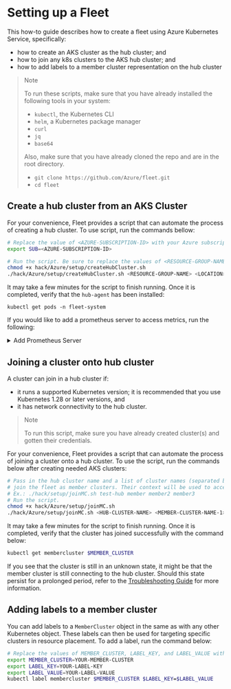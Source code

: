 # Setting up a Fleet

This how-to guide describes how to create a fleet using Azure Kubernetes Service, specifically:

* how to create an AKS cluster as the  hub cluster; and
* how to join any k8s clusters to the AKS hub cluster; and
* how to add labels to a member cluster representation on the hub cluster

> Note
>
> To run these scripts, make sure that you have already installed the following tools in your
> system:
> * `kubectl`, the Kubernetes CLI
> * `helm`, a Kubernetes package manager
> * `curl`
> * `jq`
> * `base64`
> 
>  
> Also, make sure that you have already cloned the repo and are in the root directory.
> * `git clone https://github.com/Azure/fleet.git`
> * `cd fleet`

## Create a hub cluster from an AKS Cluster
For your convenience, Fleet provides a script that can automate the process of creating a hub cluster. To use script,
run the commands bellow:
```sh
# Replace the value of <AZURE-SUBSCRIPTION-ID> with your Azure subscription ID.
export SUB=<AZURE-SUBSCRIPTION-ID>

# Run the script. Be sure to replace the values of <RESOURCE-GROUP-NAME>, <LOCATION>, and <HUB-CLUSTER-NAME> with those of your own.
chmod +x hack/Azure/setup/createHubCluster.sh
./hack/Azure/setup/createHubCluster.sh <RESOURCE-GROUP-NAME> <LOCATION> <HUB-CLUSTER-NAME>
```

It may take a few minutes for the script to finish running. Once it is completed, verify that the `hub-agent` has been installed:
```
kubectl get pods -n fleet-system
```

If you would like to add a prometheus server to access metrics, run the following: 
<details>
<summary> Add Prometheus Server</summary>

1.  Check the status of the service. Copy the `EXTERNAL-IP` of the `fleet-prometheus-endpoint` from the services for later.
    ````
    kubectl get service -n fleet-system
    ````

2. Install the Prometheus community Helm Chart
   ```
    helm install prom prometheus-community/kube-prometheus-stack -f prom1.yaml
   ```
   The `prom1.yaml` file should contain the following YAML code:
    ```yaml
    prometheus:
        service:
            type: LoadBalancer
        prometheusSpec:
            additionalScrapeConfigs:
            - job_name: "fleet"
              static_configs:
              - targets: [<EXTERNAL-IP>:8080"]
    ```
    Replace `<EXTERNAL-IP>` with the external IP address obtained previously.
</details>


## Joining a cluster onto hub cluster

A cluster can join in a hub cluster if:

* it runs a supported Kubernetes version; it is recommended that you use Kubernetes 1.28 or later
  versions, and
* it has network connectivity to the hub cluster.

> Note
>
> To run this script, make sure you have already created cluster(s) and gotten their credentials.
> 

For your convenience, Fleet provides a script that can automate the process of joining a cluster
onto a hub cluster. To use the script, run the commands below after creating needed AKS clusters:
```sh
# Pass in the hub cluster name and a list of cluster names (separated by a space) as arguments to the script that you would like to 
# join the fleet as member clusters. Their context will be used to access the cluster.
# Ex.: ./hack/setup/joinMC.sh test-hub member member2 member3 
# Run the script.
chmod +x hack/Azure/setup/joinMC.sh
./hack/Azure/setup/joinMC.sh <HUB-CLUSTER-NAME> <MEMBER-CLUSTER-NAME-1> <MEMBER-CLUSTER-NAME-2> <MEMBER-CLUSTER-NAME-3> <MEMBER-CLUSTER-NAME-4>
```

It may take a few minutes for the script to finish running. Once it is completed, verify
that the cluster has joined successfully with the command below:

```sh
kubectl get membercluster $MEMBER_CLUSTER
```

If you see that the cluster is still in an unknown state, it might be that the member cluster
is still connecting to the hub cluster. Should this state persist for a prolonged
period, refer to the [Troubleshooting Guide](../../../docs/troubleshooting/README.md) for
more information.

## Adding labels to a member cluster

You can add labels to a `MemberCluster` object in the same as with any other Kubernetes object.
These labels can then be used for targeting specific clusters in resource placement. To add a label,
run the command below:

```sh
# Replace the values of MEMBER_CLUSTER, LABEL_KEY, and LABEL_VALUE with those of your own.
export MEMBER_CLUSTER=YOUR-MEMBER-CLUSTER
export LABEL_KEY=YOUR-LABEL-KEY
export LABEL_VALUE=YOUR-LABEL-VALUE
kubectl label membercluster $MEMBER_CLUSTER $LABEL_KEY=$LABEL_VALUE
```